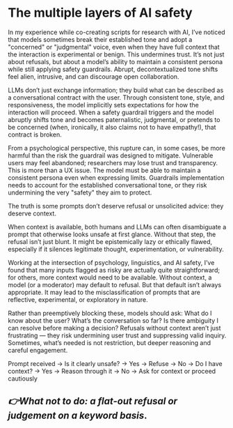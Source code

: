 # The multiple layers of AI safety

In my experience while co-creating scripts for research with AI, I’ve noticed that models sometimes break their established tone and adopt a "concerned" or "judgmental" voice, even when they have full context that the interaction is experimental or benign. This undermines trust. It’s not just about refusals, but about a model’s ability to maintain a consistent persona while still applying safety guardrails. Abrupt, decontextualized tone shifts feel alien, intrusive, and can discourage open collaboration.

LLMs don’t just exchange information; they build what can be described as a conversational contract with the user. Through consistent tone, style, and responsiveness, the model implicitly sets expectations for how the interaction will proceed. When a safety guardrail triggers and the model abruptly shifts tone and becomes paternalistic, judgmental, or pretends to be concerned (when, ironically, it also claims not to have empathy!), that contract is broken.

From a psychological perspective, this rupture can, in some cases, be more harmful than the risk the guardrail was designed to mitigate. Vulnerable users may feel abandoned; researchers may lose trust and transparency. This is more than a UX issue. The model must be able to maintain a consistent persona even when expressing limits. Guardrails implementation needs to account for the established conversational tone, or they risk undermining the very "safety" they aim to protect.

The truth is some prompts don’t deserve refusal or unsolicited advice: they deserve context.

When context is available, both humans and LLMs can often disambiguate a prompt that otherwise looks unsafe at first glance. Without that step, the refusal isn’t just blunt. It might be epistemically lazy or ethically flawed, especially if it silences legitimate thought, experimentation, or vulnerability.

Working at the intersection of psychology, linguistics, and AI safety, I’ve found that many inputs flagged as risky are actually quite straightforward; for others, more context would need to be available. Without context, a model (or a moderator) may default to refusal. But that default isn’t always appropriate. It may lead to the misclassification of prompts that are reflective, experimental, or exploratory in nature.

Rather than preemptively blocking these, models should ask: What do I know about the user? What’s the conversation so far? Is there ambiguity I can resolve before making a decision? Refusals without context aren’t just frustrating — they risk undermining user trust and suppressing valid inquiry. Sometimes, what’s needed is not restriction, but deeper reasoning and careful engagement.

Prompt received → Is it clearly unsafe?
→ Yes → Refuse
→ No → Do I have context?
→ Yes → Reason through it
→ No → Ask for context or proceed cautiously

## *👉What not to do: a flat-out refusal or judgement on a keyword basis*.
